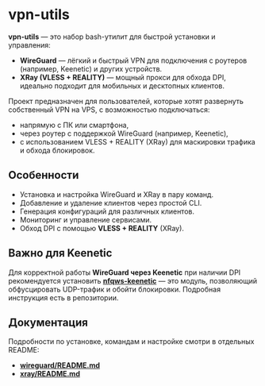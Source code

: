 # vpn-utils

**vpn-utils** — это набор bash-утилит для быстрой установки и управления:

- **WireGuard** — лёгкий и быстрый VPN для подключения с роутеров (например, Keenetic) и других устройств.
- **XRay (VLESS + REALITY)** — мощный прокси для обхода DPI, идеально подходит для мобильных и десктопных клиентов.

Проект предназначен для пользователей, которые хотят развернуть собственный VPN на VPS, с возможностью подключаться:
- напрямую с ПК или смартфона,
- через роутер с поддержкой WireGuard (например, Keenetic),
- с использованием VLESS + REALITY (XRay) для маскировки трафика и обхода блокировок.

## Особенности

- Установка и настройка WireGuard и XRay в пару команд.
- Добавление и удаление клиентов через простой CLI.
- Генерация конфигураций для различных клиентов.
- Мониторинг и управление сервисами.
- Обход DPI с помощью **VLESS + REALITY** (XRay).

## Важно для Keenetic

Для корректной работы **WireGuard через Keenetic** при наличии DPI рекомендуется установить [**nfqws-keenetic**](https://github.com/Anonym-tsk/nfqws-keenetic) — это модуль, позволяющий обфусцировать UDP-трафик и обойти блокировки. Подробная инструкция есть в репозитории.

## Документация

Подробности по установке, командам и настройке смотри в отдельных README:

- [**wireguard/README.md**](./wireguard/README.md)
- [**xray/README.md**](./xray/README.md)
